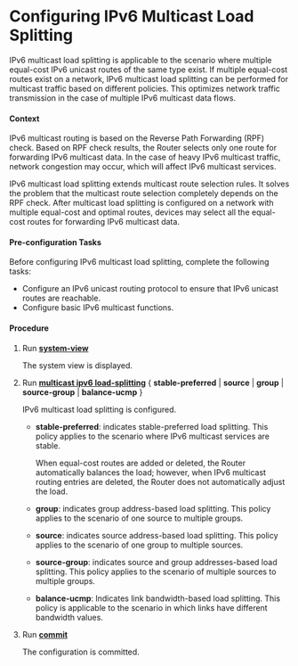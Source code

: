 Configuring IPv6 Multicast Load Splitting
=========================================

IPv6 multicast load splitting is applicable to the scenario where multiple equal-cost IPv6 unicast routes of the same type exist. If multiple equal-cost routes exist on a network, IPv6 multicast load splitting can be performed for multicast traffic based on different policies. This optimizes network traffic transmission in the case of multiple IPv6 multicast data flows.

#### Context

IPv6 multicast routing is based on the Reverse Path Forwarding (RPF) check. Based on RPF check results, the Router selects only one route for forwarding IPv6 multicast data. In the case of heavy IPv6 multicast traffic, network congestion may occur, which will affect IPv6 multicast services.

IPv6 multicast load splitting extends multicast route selection rules. It solves the problem that the multicast route selection completely depends on the RPF check. After multicast load splitting is configured on a network with multiple equal-cost and optimal routes, devices may select all the equal-cost routes for forwarding IPv6 multicast data.


#### Pre-configuration Tasks

Before configuring IPv6 multicast load splitting, complete the following tasks:

* Configure an IPv6 unicast routing protocol to ensure that IPv6 unicast routes are reachable.
* Configure basic IPv6 multicast functions.

#### Procedure

1. Run [**system-view**](cmdqueryname=system-view)
   
   
   
   The system view is displayed.
2. Run [**multicast ipv6 load-splitting**](cmdqueryname=multicast+ipv6+load-splitting) { **stable-preferred** | **source** | **group** | **source-group** | **balance-ucmp** }
   
   
   
   IPv6 multicast load splitting is configured.
   
   
   
   * **stable-preferred**: indicates stable-preferred load splitting. This policy applies to the scenario where IPv6 multicast services are stable.
     
     When equal-cost routes are added or deleted, the Router automatically balances the load; however, when IPv6 multicast routing entries are deleted, the Router does not automatically adjust the load.
   * **group**: indicates group address-based load splitting. This policy applies to the scenario of one source to multiple groups.
   * **source**: indicates source address-based load splitting. This policy applies to the scenario of one group to multiple sources.
   * **source-group**: indicates source and group addresses-based load splitting. This policy applies to the scenario of multiple sources to multiple groups.
   * **balance-ucmp**: Indicates link bandwidth-based load splitting. This policy is applicable to the scenario in which links have different bandwidth values.
3. Run [**commit**](cmdqueryname=commit)
   
   
   
   The configuration is committed.